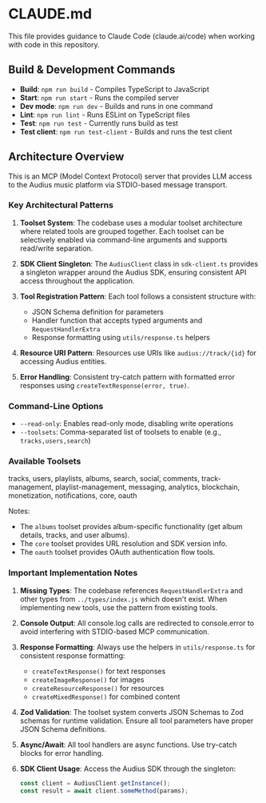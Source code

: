 # CLAUDE.md

This file provides guidance to Claude Code (claude.ai/code) when working with code in this repository.

## Build & Development Commands

- **Build**: `npm run build` - Compiles TypeScript to JavaScript
- **Start**: `npm run start` - Runs the compiled server
- **Dev mode**: `npm run dev` - Builds and runs in one command
- **Lint**: `npm run lint` - Runs ESLint on TypeScript files
- **Test**: `npm run test` - Currently runs build as test
- **Test client**: `npm run test-client` - Builds and runs the test client

## Architecture Overview

This is an MCP (Model Context Protocol) server that provides LLM access to the Audius music platform via STDIO-based message transport.

### Key Architectural Patterns

1. **Toolset System**: The codebase uses a modular toolset architecture where related tools are grouped together. Each toolset can be selectively enabled via command-line arguments and supports read/write separation.

2. **SDK Client Singleton**: The `AudiusClient` class in `sdk-client.ts` provides a singleton wrapper around the Audius SDK, ensuring consistent API access throughout the application.

3. **Tool Registration Pattern**: Each tool follows a consistent structure with:
   - JSON Schema definition for parameters
   - Handler function that accepts typed arguments and `RequestHandlerExtra`
   - Response formatting using `utils/response.ts` helpers

4. **Resource URI Pattern**: Resources use URIs like `audius://track/{id}` for accessing Audius entities.

5. **Error Handling**: Consistent try-catch pattern with formatted error responses using `createTextResponse(error, true)`.

### Command-Line Options

- `--read-only`: Enables read-only mode, disabling write operations
- `--toolsets`: Comma-separated list of toolsets to enable (e.g., `tracks,users,search`)

### Available Toolsets

tracks, users, playlists, albums, search, social, comments, track-management, playlist-management, messaging, analytics, blockchain, monetization, notifications, core, oauth

Notes:
- The `albums` toolset provides album-specific functionality (get album details, tracks, and user albums).
- The `core` toolset provides URL resolution and SDK version info.
- The `oauth` toolset provides OAuth authentication flow tools.

### Important Implementation Notes

1. **Missing Types**: The codebase references `RequestHandlerExtra` and other types from `../types/index.js` which doesn't exist. When implementing new tools, use the pattern from existing tools.

2. **Console Output**: All console.log calls are redirected to console.error to avoid interfering with STDIO-based MCP communication.

3. **Response Formatting**: Always use the helpers in `utils/response.ts` for consistent response formatting:
   - `createTextResponse()` for text responses
   - `createImageResponse()` for images
   - `createResourceResponse()` for resources
   - `createMixedResponse()` for combined content

4. **Zod Validation**: The toolset system converts JSON Schemas to Zod schemas for runtime validation. Ensure all tool parameters have proper JSON Schema definitions.

5. **Async/Await**: All tool handlers are async functions. Use try-catch blocks for error handling.

6. **SDK Client Usage**: Access the Audius SDK through the singleton:
   ```typescript
   const client = AudiusClient.getInstance();
   const result = await client.someMethod(params);
   ```
